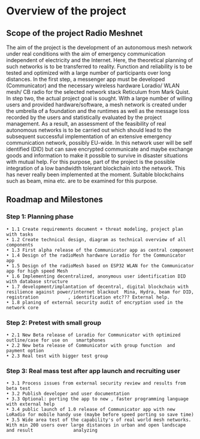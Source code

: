 # Overview of the project
## Scope of the project Radio Meshnet
The aim of the project is the development of an autonomous mesh network under real conditions with the aim of emergency communication independent of electricity and the Internet. Here, the theoretical planning of such networks is to be transferred to reality. Function and reliability is to be tested and optimized with a large number of participants over long distances. In the first step, a messenger app must be developed (Communicator) and the necessary wireless hardware Loradio/ WLAN mesh/ CB radio for the selected network stack Reticulum from Mark Quist. In step two, the actual project goal is sought. With a large number of willing users and provided hardware/software, a mesh network is created under the umbrella of a foundation and the runtimes as well as the message loss recorded by the users and statistically evaluated by the project management. As a result, an assessment of the feasibility of real autonomous networks is to be carried out which should lead to the subsequent successful implementation of an extensive emergency communication network, possibly EU-wide.  In this network user will be self identified (DID) but can save encrypted communicate and maybe exchange goods and information to make it possible to survive in disaster situations with mutual help.  For this purpose, part of the project is the possible integration of a low bandwidth tolerant blockchain into the network. This has never really been implemented at the moment. Suitable blockchains such as beam, mina etc. are to be examined for this purpose.
## Roadmap and Milestones
### Step 1: Planning phase
    • 1.1 Create requirements document + threat modeling, project plan with tasks            
    • 1.2 Create technical design, diagram as technical overview of all components            
    • 1.3 First alpha release of the Communicator app as central component                   
    • 1.4 Design of the radioMesh hardware Loradio for the Communicator app                  
    • 1.5 Design of the radioMesh based on ESP32 WLAN for the Communicator app for high speed Mesh 
    • 1.6 Implementing decentralized, anonymous user identification DID with database structure 
    • 1.7 development/implantation of decentral, digital blockchain with resilience against power/internet blackout  Mina, Hydra, beam for DID, registration           , identification etc??? External help.   
    • 1.8 planing of external security audit of encryption used in the network core
    
### Step 2: Pretest with small group   
    • 2.1 New Beta release of Loradio for Communicator with optimized outline/case for use on   smartphones
    • 2.2 New beta release of Communicator with group function  and payment option
    • 2.3 Real test with bigger test group

### Step 3: Real mass test after app launch and recruiting user      
    • 3.1 Process issues from external security review and results from beta test
    • 3.2 Publish developer and user documentation
    • 3.3 Optional: porting the app to new , faster programming language with external help
    • 3.4 public launch of 1.0 release of Communicator app with new LoRadio for mobile handy use (maybe before speed porting so save time)
    • 3.5 Wide area test of the capability's of real world mesh networks. With min 200 users over large distances in urban and open landscape and result               analyzing
